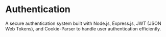 # Authentication
A secure authentication system built with Node.js, Express.js, JWT (JSON Web Tokens), and Cookie-Parser to handle user authentication efficiently.
